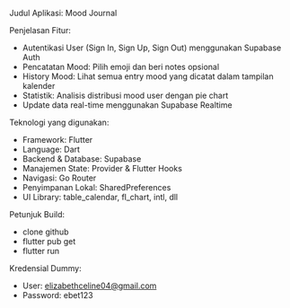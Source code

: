 Judul Aplikasi: Mood Journal

Penjelasan Fitur:
- Autentikasi User (Sign In, Sign Up, Sign Out) menggunakan Supabase Auth
- Pencatatan Mood: Pilih emoji dan beri notes opsional
- History Mood: Lihat semua entry mood yang dicatat dalam tampilan kalender
- Statistik: Analisis distribusi mood user dengan pie chart
- Update data real-time menggunakan Supabase Realtime

Teknologi yang digunakan:
- Framework: Flutter
- Language: Dart
- Backend & Database: Supabase
- Manajemen State: Provider & Flutter Hooks
- Navigasi: Go Router
- Penyimpanan Lokal: SharedPreferences
- UI Library: table_calendar, fl_chart, intl, dll

Petunjuk Build:
- clone github
- flutter pub get
- flutter run

Kredensial Dummy: 
- User: elizabethceline04@gmail.com
- Password: ebet123